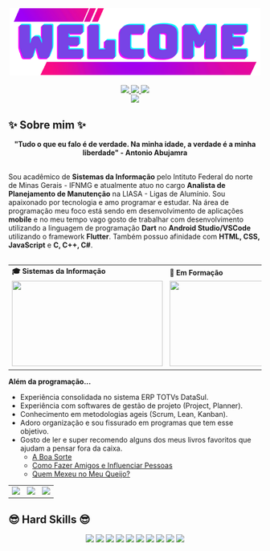<div align="center">
  <a href="https://github.com/RainanhSantos">
    <img src="Welcome.png" width="500">
  </a>
</div>
<br>
<div align="center">
  <a href="https://github.com/RainanhSantos" target="_blank">
    <img src="https://img.shields.io/badge/GitHub-100000?style=for-the-badge&logo=github&logoColor=white" target="_blank">
  </a>
  <a href = "mailto:rainanhsantos@gmail.com">
    <img src="https://img.shields.io/badge/Gmail-D14836?style=for-the-badge&logo=gmail&logoColor=white">
  </a>
  <a href="https://www.linkedin.com/in/rainanh-geovany-93b3b3141/" target="_blank">
    <img src="https://img.shields.io/badge/-LinkedIn-%230077B5?style=for-the-badge&logo=linkedin&logoColor=white" target="_blank">
  </a>
  <br>
  <a href="https://instagram.com/rainanhg" target="_blank">
    <img src="https://img.shields.io/badge/-Instagram-%23E4405F?style=for-the-badge&logo=instagram&logoColor=white" target="_blank">
  </a>
</div>

## ✨ Sobre mim ✨
<div align='center'>
  <b>"Tudo o que eu falo é de verdade. Na minha idade, a verdade é a minha liberdade" - Antonio Abujamra</b>
</div><br>

Sou acadêmico de <b>Sistemas da Informação</b> pelo Intituto Federal do norte de Minas Gerais - IFNMG  e atualmente atuo no cargo <b>Analista de Planejamento de Manutenção</b> na LIASA - Ligas de Alumínio. Sou apaixonado por tecnologia e amo programar e estudar. Na área de programação meu foco está sendo em desenvolvimento de aplicações <b>mobile</b> e no meu tempo vago gosto de trabalhar com desenvolvimento utilizando a linguagem de programação <b>Dart</b> no <b>Android Studio/VSCode</b> utilizando o framework <b>Flutter</b>. Também possuo afinidade com <b>HTML, CSS, JavaScript</b> e <b>C, C++, C#</b>.
<br><br>

<div align="center">
  <table>
    <tr>
      <td>
        <b>🎓 Sistemas da Informação</b>
      </td>
      <td>
        <b>🧪 Em Formação</b>
      </td>
    </tr>
    <tr>
      <td>
        <img src="https://apilgriminnarnia.files.wordpress.com/2018/09/legally-blonde-laptop-e1536078931635.jpg" width="300px" height="170px">
      </td>
      <td>
          <img src="https://i.giphy.com/media/13hxeOYjoTWtK8/giphy.gif" width="300px" height="170px">
      </td>
    </tr>
  </table>
</div>


<b>Além da programação...</b>

- Experiência consolidada no sistema ERP TOTVs DataSul.
- Experiência com softwares de gestão de projeto (Project, Planner).
- Conhecimento em metodologias ageis (Scrum, Lean, Kanban).
- Adoro organização e sou fissurado em programas que tem esse objetivo.
- Gosto de ler e super recomendo alguns dos meus livros favoritos que ajudam a pensar fora da caixa. 
  - <a href='https://www.amazon.com.br/boa-sorte-Alex-Rovira-Celma/dp/8543103258'>A Boa Sorte</a>
  -  <a href='https://www.amazon.com.br/Como-Fazer-Amigos-Influenciar-Pessoas/dp/8504018024/ref=sr_1_3?crid=3A8PYE1P25QS0&keywords=como+influenciar+pessoas+e+fazer+amigos&qid=1685408984&s=books&sprefix=como+inf%2Cstripbooks%2C289&sr=1-3'>Como Fazer Amigos e Influenciar Pessoas</a>
  - <a href='https://www.amazon.com.br/Quem-mexeu-no-meu-queijo/dp/8501112062/ref=pd_lpo_sccl_3/133-4942096-6640833?pd_rd_w=OIKNd&content-id=amzn1.sym.036a9a17-ef5c-4c87-bb2c-81a28b5a8e68&pf_rd_p=036a9a17-ef5c-4c87-bb2c-81a28b5a8e68&pf_rd_r=3YCF3KGBV9M2061349JE&pd_rd_wg=2DqmI&pd_rd_r=91dd0e77-c006-4e10-b585-c020568ba1a6&pd_rd_i=8501112062&psc=1'>Quem Mexeu no Meu Queijo?</a>

<div align="center">
  <table>
    <tr>
      <td>
        <img src="https://64.media.tumblr.com/tumblr_lyxj33CYzW1qigluvo4_250.gif">
      </td>
      <td>
          <img src="https://64.media.tumblr.com/tumblr_lyxj33CYzW1qigluvo5_250.gifv">
      </td>
       <td>
          <img src="https://64.media.tumblr.com/tumblr_lyxj33CYzW1qigluvo6_250.gifv">
      </td>
    </tr>
  </table>
</div>


## 😎 Hard Skills 😎
<div align="center">
  <a href="https://img.shields.io/badge/C%23-239120?style=for-the-badge&logo=c-sharp&logoColor=white" target="_blank"><img src="https://img.shields.io/badge/C%23-239120?style=for-the-badge&logo=c-sharp&logoColor=white"></a>
  <a href="https://img.shields.io/badge/C-00599C?style=for-the-badge&logo=c&logoColor=white" target="_blank"><img src="https://img.shields.io/badge/C-00599C?style=for-the-badge&logo=c&logoColor=white"></a>
  <a href="https://img.shields.io/badge/C%2B%2B-00599C?style=for-the-badge&logo=c%2B%2B&logoColor=white" target="_blank"><img src="https://img.shields.io/badge/C%2B%2B-00599C?style=for-the-badge&logo=c%2B%2B&logoColor=white"></a>
  <a href="https://img.shields.io/badge/HTML5-E34F26?style=for-the-badge&logo=html5&logoColor=white" target="_blank"><img src="https://img.shields.io/badge/HTML5-E34F26?style=for-the-badge&logo=html5&logoColor=white"></a>
  <a href="	https://img.shields.io/badge/CSS3-1572B6?style=for-the-badge&logo=css3&logoColor=white" target="_blank"><img src="	https://img.shields.io/badge/CSS3-1572B6?style=for-the-badge&logo=css3&logoColor=white"></a>
  <a href="https://img.shields.io/badge/JavaScript-323330?style=for-the-badge&logo=javascript&logoColor=F7DF1E" target="_blank"><img src="https://img.shields.io/badge/JavaScript-323330?style=for-the-badge&logo=javascript&logoColor=F7DF1E"></a>
  <a href="	https://img.shields.io/badge/Dart-0175C2?style=for-the-badge&logo=dart&logoColor=white" target="_blank"><img src="	https://img.shields.io/badge/Dart-0175C2?style=for-the-badge&logo=dart&logoColor=white"></a>
  <a href="https://img.shields.io/badge/Flutter-02569B?style=for-the-badge&logo=flutter&logoColor=white" target="_blank"><img src="https://img.shields.io/badge/Flutter-02569B?style=for-the-badge&logo=flutter&logoColor=white"></a>
  <a href="https://img.shields.io/badge/SQLite-07405E?style=for-the-badge&logo=sqlite&logoColor=white" target="_blank"><img src="https://img.shields.io/badge/SQLite-07405E?style=for-the-badge&logo=sqlite&logoColor=white"></a>
  <a href="https://img.shields.io/badge/Unity-100000?style=for-the-badge&logo=unity&logoColor=white" target="_blank"><img src="https://img.shields.io/badge/Unity-100000?style=for-the-badge&logo=unity&logoColor=white"></a>
</div>
